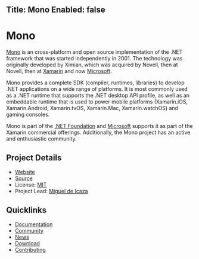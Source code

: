 Title: Mono
Enabled: false
---
# Mono

[Mono](https://mono-project.com) is an cross-platform and open source implementation of the .NET framework 
that was started independently in 2001.   The technology was originally developed
by Ximian, which was acquired by Novell, then at Novell, then at [Xamarin](https://xamarin.com) and 
now [Microsoft](https://microsoft.com).

Mono provides a complete SDK (compiler, runtimes, libraries) to develop .NET applications on 
a wide range of platforms. It is most commonly used as a .NET runtime that supports the .NET desktop
API profile, as well as an embeddable runtime that is used to power mobile platforms (Xamarin.iOS,
Xamarin.Android, Xamarin.tvOS, Xamarin.Mac, Xamarin.watchOS) and gaming consoles.

Mono is part of the [.NET Foundation](https://dotnetfoundation.org/) and [Microsoft](https://microsoft.com)
supports it as part of the Xamarin commercial offerings. Additionally, the Mono project has an active and 
enthusiastic community. 

## Project Details

- [Website](https://www.mono-project.com/)
- [Source](https://github.com/mono/mono)
- License: [MIT](https://github.com/mono/mono/blob/master/LICENSE)
- Project Lead: [Miguel de Icaza](https://github.com/migueldeicaza)

## Quicklinks

- [Documentation](https://www.mono-project.com/docs/)
- [Community](https://www.mono-project.com/community/)
- [News](https://www.mono-project.com/news/)
- [Download](https://www.mono-project.com/download/)
- [Contributing](https://www.mono-project.com/community/contributing/)
